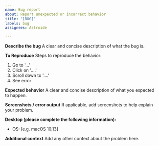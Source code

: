 ```yaml
---
name: Bug report
about: Report unexpected or incorrect behavior
title: "[BUG]"
labels: bug
assignees: Astroide

---
```


**Describe the bug**
A clear and concise description of what the bug is.

**To Reproduce**
Steps to reproduce the behavior:
1. Go to '...'
2. Click on '....'
3. Scroll down to '....'
4. See error

**Expected behavior**
A clear and concise description of what you expected to happen.

**Screenshots / error output**
If applicable, add screenshots to help explain your problem.

**Desktop (please complete the following information):**
 - OS: [e.g. macOS 10.13]


**Additional context**
Add any other context about the problem here.
